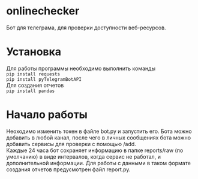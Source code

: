 # onlinechecker
Бот для телеграма, для проверки доступности веб-ресурсов.

# Установка
Для работы программы необходимо выполнить команды  
`pip install requests`  
`pip install pyTelegramBotAPI`  
Для создания отчетов  
`pip install pandas`

# Начало работы
Неоходимо изменить токен в файле bot.py и запустить его. Бота можно добавить в любой канал, после чего в личных сообщениях бота можно добавить сервисы для проверки с помощью /add.  
Каждые 24 часа бот сохраняет информацию в папке reports/raw (по умолчанию) в виде интервалов, когда сервис не работал, и дополнительной информации. Для работы с данными в таком формате создания отчетов предусмотрен файл report.py.
